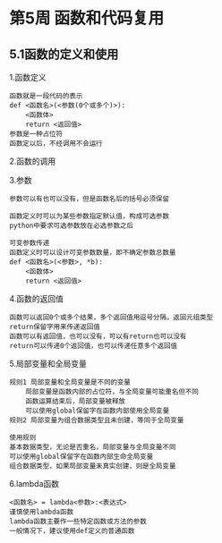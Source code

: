 # 第5周 函数和代码复用

## 5.1函数的定义和使用

1.函数定义

    函数就是一段代码的表示
    def <函数名>(<参数(0个或多个)>):
        <函数体>
        return <返回值>
    参数是一种占位符
    函数定以后，不经调用不会运行

2.函数的调用
    
3.参数

    参数可以有也可以没有，但是函数名后的括号必须保留
    
    函数定义时可以为某些参数指定默认值，构成可选参数
    python中要求可选参数放在必选参数之后
    
    可变参数传递
    函数定义时可以设计可变参数数量，即不确定参数总数量
    def <函数名>(<参数>, *b):
        <函数体>
        return <返回值>

4.函数的返回值

    函数可以返回0个或多个结果，多个返回值用逗号分隔，返回元组类型
    return保留字用来传递返回值
    函数可以有返回值，也可以没有，可以有return也可以没有
    return可以传递0个返回值，也可以传递任意多个返回值

5.局部变量和全局变量

    规则1 局部变量和全局变量是不同的变量
        局部变量是函数内部的占位符，与全局变量可能重名但不同
        函数运算结束后，局部变量被释放
        可以使用global保留字在函数内部使用全局变量
    规则2 局部变量为组合数据类型且未创建，等同于全局变量
    
    使用规则
    基本数据类型，无论是否重名，局部变量与全局变量不同
    可以使用global保留字在函数内部生命全局变量
    组合数据类型，如果局部变量未真实创建，则是全局变量

6.lambda函数

    <函数名> = lambda<参数>:<表达式>
    谨慎使用lambda函数
    lambda函数主要作一些特定函数或方法的参数
    一般情况下，建议使用def定义的普通函数
    
